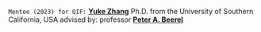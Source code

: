 `Mentee (2023) for QIF:` <a target="_blank" href="https://zyk101177.github.io/"><b>Yuke Zhang</b></a> 
Ph.D. from the University of Southern California, USA
advised by: professor <a target="_blank" href="https://sites.usc.edu/eessc/"><b>Peter A. Beerel</b></a>   